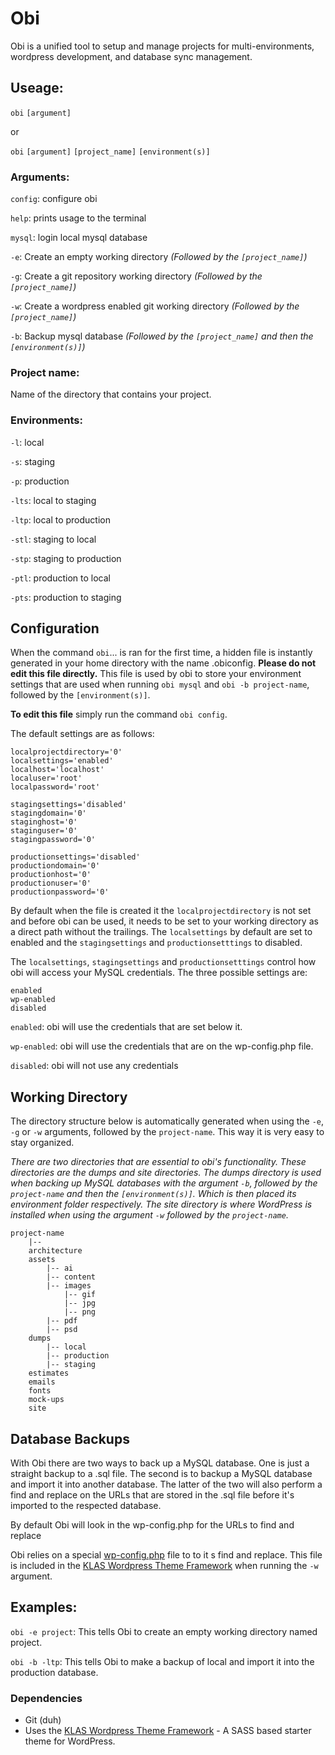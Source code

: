 # Obi

Obi is a unified tool to setup and manage projects for multi-environments, wordpress development, and database sync management.

## Useage:

`obi` `[argument]`

or

`obi` `[argument]` `[project_name]` `[environment(s)]`

### Arguments:

`config`: configure obi

`help`: prints usage to the terminal

`mysql`: login local mysql database

`-e`: Create an empty working directory *(Followed by the `[project_name]`)*

`-g`: Create a git repository working directory *(Followed by the `[project_name]`)*

`-w`: Create a wordpress enabled git working directory *(Followed by the `[project_name]`)*

`-b`: Backup mysql database *(Followed by the `[project_name]` and then the `[environment(s)]`)*

### Project name:

Name of the directory that contains your project.

### Environments:

`-l`: local

`-s`: staging

`-p`: production

`-lts`: local to staging

`-ltp`: local to production

`-stl`: staging to local

`-stp`: staging to production

`-ptl`: production to local

`-pts`: production to staging

## Configuration

When the command `obi`... is ran for the first time, a hidden file is instantly generated in your home directory with the name .obiconfig. **Please do not edit this file directly.** This file is used by obi to store your environment settings that are used when running `obi mysql` and `obi -b project-name`, followed by the `[environment(s)]`.

**To edit this file** simply run the command `obi config`.

The default settings are as follows:

	localprojectdirectory='0'
	localsettings='enabled'
	localhost='localhost'
	localuser='root'
	localpassword='root'

	stagingsettings='disabled'
	stagingdomain='0'
	staginghost='0'
	staginguser='0'
	stagingpassword='0'

	productionsettings='disabled'
	productiondomain='0'
	productionhost='0'
	productionuser='0'
	productionpassword='0'


By default when the file is created it the `localprojectdirectory` is not set and before obi can be used, it needs to be set to your working directory as a direct path without the trailings. The `localsettings` by default are set to enabled and the `stagingsettings` and `productionsetttings` to disabled.

The `localsettings`, `stagingsettings` and `productionsetttings` control how obi will access your MySQL credentials. The three possible settings are:

	enabled
	wp-enabled
	disabled

`enabled`: obi will use the credentials that are set below it.

`wp-enabled`: obi will use the credentials that are on the wp-config.php file.

`disabled`: obi will not use any credentials

## Working Directory

The directory structure below is automatically generated when using the `-e`, `-g` or `-w` arguments, followed by the `project-name`. This way it is very easy to stay organized.

*There are two directories that are essential to obi's functionality. These directories are the dumps and site directories. The dumps directory is used when backing up MySQL databases with the argument `-b`, followed by the `project-name` and then the `[environment(s)]`. Which is then placed its environment folder respectively. The site directory is where WordPress is installed when using the argument `-w` followed by the `project-name`.*

	project-name
		|--
		architecture
		assets
			|-- ai
			|-- content
			|-- images
				|-- gif
				|-- jpg
				|-- png
			|-- pdf
			|-- psd
		dumps
			|-- local
			|-- production
			|-- staging
		estimates
		emails
		fonts
		mock-ups
		site


## Database Backups

With Obi there are two ways to back up a MySQL database. One is just a straight backup to a .sql file. The second is to backup a MySQL database and import it into another database. The latter of the two will also perform a find and replace on the URLs that are stored in the .sql file before it's imported to the respected database.

By default Obi will look in the wp-config.php for the URLs to find and replace

Obi relies on a special [wp-config.php](https://github.com/kylelarkin/klas/blob/master/wp-config.php) file to to it s find and replace. This file is included in the [KLAS Wordpress Theme Framework](https://github.com/kylelarkin/klas) when running the `-w` argument.

## Examples:

`obi -e project`: This tells Obi to create an empty working directory named project.

`obi -b -ltp`: This tells Obi to make a backup of local and import it into the production database.

### Dependencies

- Git (duh)
- Uses the [KLAS Wordpress Theme Framework](https://github.com/kylelarkin/klas) - A SASS based starter theme for WordPress.
